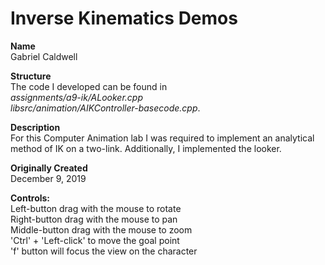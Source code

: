 # Inverse Kinematics Demos
**Name** \
Gabriel Caldwell

**Structure** \
The code I developed can be found in \
*assignments/a9-ik/ALooker.cpp* \
*libsrc/animation/AIKController-basecode.cpp*.

**Description** \
For this Computer Animation lab I was required to implement an analytical method of IK on a two-link. Additionally, I implemented the looker.

**Originally Created** \
December 9, 2019

**Controls:** \
Left-button drag with the mouse to rotate \
Right-button drag with the mouse to pan \
Middle-button drag with the mouse to zoom \
'Ctrl' + 'Left-click' to move the goal point \
'f' button will focus the view on the character 
